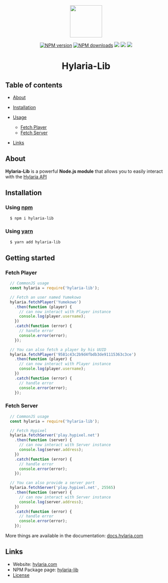 <div align="center">

<img src="https://unosial.com/src/images/logo/logo.png" width="100px">
<br>

<a href="https://www.npmjs.com/package/hylaria-lib"><img src="https://img.shields.io/npm/v/hylaria-lib.svg?maxAge=3600" alt="NPM version" /></a>
<a href="https://www.npmjs.com/package/hylaria-lib"><img src="https://img.shields.io/npm/dt/hylaria-lib.svg?maxAge=3600" alt="NPM downloads" /></a>
<a href="https://travis-ci.org/github/unosial/Hylaria-Lib"><img src="https://api.travis-ci.org/unosial/Hylaria-Lib.svg"></a>
<a href="https://david-dm.org/unosial/Hylaria-Lib"><img src="https://david-dm.org/unosial/Hylaria-Lib/status.svg"></a>
<a href="https://unosial.com/discord"><img src="https://discordapp.com/api/guilds/455308441360138242/embed.png"></a>

# Hylaria-Lib

</div>

## Table of contents

-   [About](#about)

-   [Installation](#installation)

-   [Usage](#usage)
    -   [Fetch Player](#fetch-player)
    -   [Fetch Server](#fetch-server)

-   [Links](#links)

## About

**Hylaria-Lib** is a powerful **Node.js module** that allows you to easily interact with the [Hylaria API](https://hylaria.com)

## Installation

### Using [npm](https://npmjs.org)

```sh
  $ npm i hylaria-lib
```

### Using [yarn](https://yarnpkg.com/)

```sh
  $ yarn add hylaria-lib
```

## Getting started

### Fetch Player

```js
  // CommonJS usage
  const hylaria = require('hylaria-lib');

  // Fetch an user named Yumekowo
  hylaria.fetchPlayer('Yumekowo')
    .then(function (player) {
      // can now interact with Player instance
      console.log(player.username);
    })
    .catch(function (error) {
      // handle error
      console.error(error);
    });

  // You can also fetch a player by his UUID
  hylaria.fetchPlayer('9581c43c2b9d4fbdb3de91115363c3ce')
    .then(function (player) {
      // can now interact with Player instance
      console.log(player.username);
    })
    .catch(function (error) {
      // handle error
      console.error(error);
    });

```

### Fetch Server

```js
  // CommonJS usage
  const hylaria = require('hylaria-lib');

  // Fetch Hypixel
  hylaria.fetchServer('play.hypixel.net')
    .then(function (server) {
      // can now interact with Server instance
      console.log(server.address);
    })
    .catch(function (error) {
      // handle error
      console.error(error);
    });

  // You can also provide a server port
  hylaria.fetchServer('play.hypixel.net', 25565)
    .then(function (server) {
      // can now interact with Server instance
      console.log(server.address);
    })
    .catch(function (error) {
      // handle error
      console.error(error);
    });
```

More things are available in the documentation: [docs.hylaria.com](https://docs.hylaria.com)

## Links

-   Website: [hylaria.com](https://hylaria.com)
-   NPM Package page: [hylaria-lib](https://www.npmjs.com/package/hylaria-lib)
-   [License](LICENSE.md)